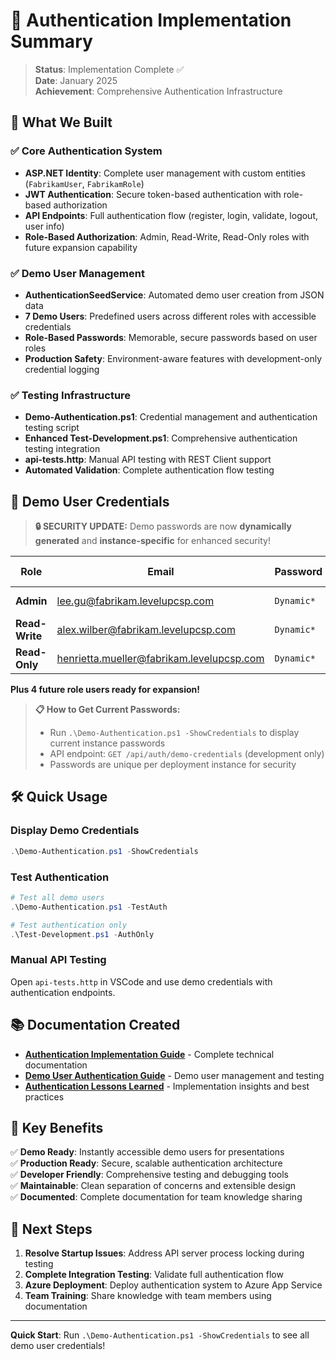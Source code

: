 # 🎉 Authentication Implementation Summary

> **Status**: Implementation Complete ✅  
> **Date**: January 2025  
> **Achievement**: Comprehensive Authentication Infrastructure

## 🚀 What We Built

### ✅ Core Authentication System

- **ASP.NET Identity**: Complete user management with custom entities (`FabrikamUser`, `FabrikamRole`)
- **JWT Authentication**: Secure token-based authentication with role-based authorization
- **API Endpoints**: Full authentication flow (register, login, validate, logout, user info)
- **Role-Based Authorization**: Admin, Read-Write, Read-Only roles with future expansion capability

### ✅ Demo User Management

- **AuthenticationSeedService**: Automated demo user creation from JSON data
- **7 Demo Users**: Predefined users across different roles with accessible credentials
- **Role-Based Passwords**: Memorable, secure passwords based on user roles
- **Production Safety**: Environment-aware features with development-only credential logging

### ✅ Testing Infrastructure

- **Demo-Authentication.ps1**: Credential management and authentication testing script
- **Enhanced Test-Development.ps1**: Comprehensive authentication testing integration
- **api-tests.http**: Manual API testing with REST Client support
- **Automated Validation**: Complete authentication flow testing

## 🔑 Demo User Credentials

> **🔒 SECURITY UPDATE:** Demo passwords are now **dynamically generated** and **instance-specific** for enhanced security!

| Role           | Email                                     | Password   | Access Level       |
| -------------- | ----------------------------------------- | ---------- | ------------------ |
| **Admin**      | lee.gu@fabrikam.levelupcsp.com            | `Dynamic*` | Full system access |
| **Read-Write** | alex.wilber@fabrikam.levelupcsp.com       | `Dynamic*` | Data modification  |
| **Read-Only**  | henrietta.mueller@fabrikam.levelupcsp.com | `Dynamic*` | View-only access   |

**Plus 4 future role users ready for expansion!**

> **📋 How to Get Current Passwords:**
>
> - Run `.\Demo-Authentication.ps1 -ShowCredentials` to display current instance passwords
> - API endpoint: `GET /api/auth/demo-credentials` (development only)
> - Passwords are unique per deployment instance for security

## 🛠️ Quick Usage

### Display Demo Credentials

```powershell
.\Demo-Authentication.ps1 -ShowCredentials
```

### Test Authentication

```powershell
# Test all demo users
.\Demo-Authentication.ps1 -TestAuth

# Test authentication only
.\Test-Development.ps1 -AuthOnly
```

### Manual API Testing

Open `api-tests.http` in VSCode and use demo credentials with authentication endpoints.

## 📚 Documentation Created

- **[Authentication Implementation Guide](docs/development/AUTHENTICATION-IMPLEMENTATION-GUIDE.md)** - Complete technical documentation
- **[Demo User Authentication Guide](docs/demos/DEMO-USER-AUTHENTICATION-GUIDE.md)** - Demo user management and testing
- **[Authentication Lessons Learned](docs/development/AUTHENTICATION-LESSONS-LEARNED.md)** - Implementation insights and best practices

## 🎯 Key Benefits

✅ **Demo Ready**: Instantly accessible demo users for presentations  
✅ **Production Ready**: Secure, scalable authentication architecture  
✅ **Developer Friendly**: Comprehensive testing and debugging tools  
✅ **Maintainable**: Clean separation of concerns and extensible design  
✅ **Documented**: Complete documentation for team knowledge sharing

## 🚀 Next Steps

1. **Resolve Startup Issues**: Address API server process locking during testing
2. **Complete Integration Testing**: Validate full authentication flow
3. **Azure Deployment**: Deploy authentication system to Azure App Service
4. **Team Training**: Share knowledge with team members using documentation

---

**Quick Start**: Run `.\Demo-Authentication.ps1 -ShowCredentials` to see all demo user credentials!
